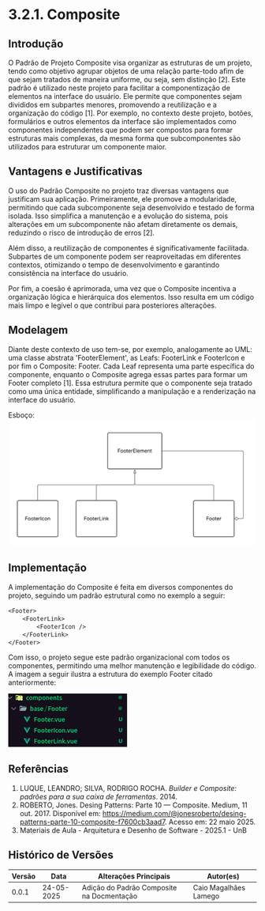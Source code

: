 # 3.2.1. Composite


## Introdução

O Padrão de Projeto Composite visa organizar as estruturas de um projeto, tendo como objetivo agrupar objetos de uma relação parte-todo afim de que sejam tratados de maneira uniforme, ou seja, sem distinção [2]. Este padrão é utilizado neste projeto para facilitar a componentização de elementos na interface do usuário. Ele permite que componentes sejam divididos em subpartes menores, promovendo a reutilização e a organização do código [1]. Por exemplo, no contexto deste projeto, botões, formulários e outros elementos da interface são implementados como componentes independentes que podem ser compostos para formar estruturas mais complexas, da mesma forma que subcomponentes são utilizados para estruturar um componente maior.    

## Vantagens e Justificativas

O uso do Padrão Composite no projeto traz diversas vantagens que justificam sua aplicação. Primeiramente, ele promove a modularidade, permitindo que cada subcomponente seja desenvolvido e testado de forma isolada. Isso simplifica a manutenção e a evolução do sistema, pois alterações em um subcomponente não afetam diretamente os demais, reduzindo o risco de introdução de erros [2].

Além disso, a reutilização de componentes é significativamente facilitada. Subpartes de um componente podem ser reaproveitadas em diferentes contextos, otimizando o tempo de desenvolvimento e garantindo consistência na interface do usuário.

Por fim, a coesão é aprimorada, uma vez que o Composite incentiva a organização lógica e hierárquica dos elementos. Isso resulta em um código mais limpo e legível o que contribui para posteriores alterações.

## Modelagem

Diante deste contexto de uso tem-se, por exemplo, analogamente ao UML: uma classe abstrata 'FooterElement', as Leafs: FooterLink e FooterIcon e por fim o Composite: Footer. Cada Leaf representa uma parte específica do componente, enquanto o Composite agrega essas partes para formar um Footer completo [1]. Essa estrutura permite que o componente seja tratado como uma única entidade, simplificando a manipulação e a renderização na interface do usuário.

Esboço:
![UML Composite](../../assets/compositeDiagram.png)

## Implementação
A implementação do Composite é feita em diversos componentes do projeto, seguindo um padrão estrutural como no exemplo a seguir:

```vue
<Footer>
    <FooterLink>
        <FooterIcon />
    </FooterLink>
</Footer>
```
Com isso, o projeto segue este padrão organizacional com todos os componentes, permitindo uma melhor manutenção e legibilidade do código. A imagem a seguir ilustra a estrutura do exemplo Footer citado anteriormente:

[![UML Composite](../../assets/FooterComposite.png)](https://github.com/UnBArqDsw2025-1-Turma02/2025.1-T02-G3_PlanteVcMesmo_Entrega_03/blob/dev/frontend/src/layouts/AppLayout.vue)

## Referências

1. LUQUE, LEANDRO; SILVA, RODRIGO ROCHA. *Builder e Composite: padrões para a sua caixa de ferramentas*. 2014.
2. ROBERTO, Jones. Desing Patterns: Parte 10 — Composite. Medium, 11 out. 2017. Disponível em: <https://medium.com/@jonesroberto/desing-patterns-parte-10-composite-f7600cb3aad7>. Acesso em: 22 maio 2025.
3. Materiais de Aula - Arquitetura e Desenho de Software - 2025.1 - UnB


## Histórico de Versões

| Versão | Data       | Alterações Principais                             | Autor(es)        |
|--------|------------|---------------------------------------------------| ---------------- |
| 0.0.1  | 24-05-2025 | Adição do Padrão Composite na Docmentação         | Caio Magalhães Lamego
